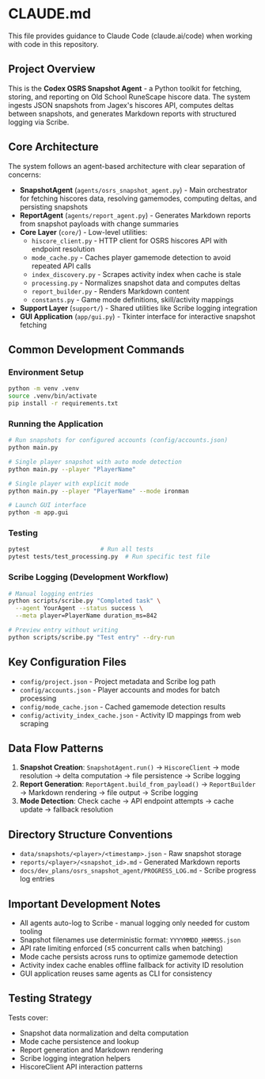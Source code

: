 # CLAUDE.md

This file provides guidance to Claude Code (claude.ai/code) when working with code in this repository.

## Project Overview

This is the **Codex OSRS Snapshot Agent** - a Python toolkit for fetching, storing, and reporting on Old School RuneScape hiscore data. The system ingests JSON snapshots from Jagex's hiscores API, computes deltas between snapshots, and generates Markdown reports with structured logging via Scribe.

## Core Architecture

The system follows an agent-based architecture with clear separation of concerns:

- **SnapshotAgent** (`agents/osrs_snapshot_agent.py`) - Main orchestrator for fetching hiscores data, resolving gamemodes, computing deltas, and persisting snapshots
- **ReportAgent** (`agents/report_agent.py`) - Generates Markdown reports from snapshot payloads with change summaries
- **Core Layer** (`core/`) - Low-level utilities:
  - `hiscore_client.py` - HTTP client for OSRS hiscores API with endpoint resolution
  - `mode_cache.py` - Caches player gamemode detection to avoid repeated API calls
  - `index_discovery.py` - Scrapes activity index when cache is stale
  - `processing.py` - Normalizes snapshot data and computes deltas
  - `report_builder.py` - Renders Markdown content
  - `constants.py` - Game mode definitions, skill/activity mappings
- **Support Layer** (`support/`) - Shared utilities like Scribe logging integration
- **GUI Application** (`app/gui.py`) - Tkinter interface for interactive snapshot fetching

## Common Development Commands

### Environment Setup
```bash
python -m venv .venv
source .venv/bin/activate
pip install -r requirements.txt
```

### Running the Application
```bash
# Run snapshots for configured accounts (config/accounts.json)
python main.py

# Single player snapshot with auto mode detection
python main.py --player "PlayerName"

# Single player with explicit mode
python main.py --player "PlayerName" --mode ironman

# Launch GUI interface
python -m app.gui
```

### Testing
```bash
pytest                    # Run all tests
pytest tests/test_processing.py  # Run specific test file
```

### Scribe Logging (Development Workflow)
```bash
# Manual logging entries
python scripts/scribe.py "Completed task" \
  --agent YourAgent --status success \
  --meta player=PlayerName duration_ms=842

# Preview entry without writing
python scripts/scribe.py "Test entry" --dry-run
```

## Key Configuration Files

- `config/project.json` - Project metadata and Scribe log path
- `config/accounts.json` - Player accounts and modes for batch processing
- `config/mode_cache.json` - Cached gamemode detection results
- `config/activity_index_cache.json` - Activity ID mappings from web scraping

## Data Flow Patterns

1. **Snapshot Creation**: `SnapshotAgent.run()` → `HiscoreClient` → mode resolution → delta computation → file persistence → Scribe logging
2. **Report Generation**: `ReportAgent.build_from_payload()` → `ReportBuilder` → Markdown rendering → file output → Scribe logging
3. **Mode Detection**: Check cache → API endpoint attempts → cache update → fallback resolution

## Directory Structure Conventions

- `data/snapshots/<player>/<timestamp>.json` - Raw snapshot storage
- `reports/<player>/<snapshot_id>.md` - Generated Markdown reports
- `docs/dev_plans/osrs_snapshot_agent/PROGRESS_LOG.md` - Scribe progress log entries

## Important Development Notes

- All agents auto-log to Scribe - manual logging only needed for custom tooling
- Snapshot filenames use deterministic format: `YYYYMMDD_HHMMSS.json`
- API rate limiting enforced (≤5 concurrent calls when batching)
- Mode cache persists across runs to optimize gamemode detection
- Activity index cache enables offline fallback for activity ID resolution
- GUI application reuses same agents as CLI for consistency

## Testing Strategy

Tests cover:
- Snapshot data normalization and delta computation
- Mode cache persistence and lookup
- Report generation and Markdown rendering
- Scribe logging integration helpers
- HiscoreClient API interaction patterns